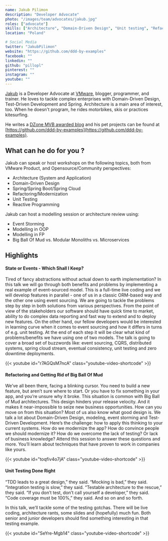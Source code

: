```yaml
---
name: Jakub Pilimon
description: "Developer Advocate"
photo: "/images/team/advocates/jakub.jpg"
roles: ["advocate"]
skills: ["Architecture", "Domain-Driven Design", "Unit testing", "Refactoring", "Spring"]
location: "Poland"

# Social Media 
twitter: "JakubPilimon"
website: "https://github.com/ddd-by-examples"
facebook: ""
linkedin: ""
github: "pillopl"
pinterest: ""
instagram: ""
youtube: ""
---
```


[Jakub](https://twitter.com/JakubPilimon) is a Developer Advocate at [VMware](https://vmware.com), blogger, programmer, and trainer. He loves to tackle complex enterprises with Domain-Driven Design, Test-Driven Development and Spring. Architecture is a main area of interest, too. When he doesn't program, he rides motorbikes, skis or practices kitesurfing.

He writes a [DZone MVB awarded blog](https://pillopl.github.io) and his pet projects can be found at [https://github.com/ddd-by-examples](https://github.com/ddd-by-examples).

<!--more-->


## What can he do for you ?

Jakub can speak or host workshops on the following topics, both from VMware Product, and Opensource/Community perspectives:

* Architecture (System and Application)
* Domain-Driven Design
* Spring/Spring Boot/Spring Cloud
* Refactoring/Modernization
* Unit Testing
* Reactive Programming

Jakub can host a modelling session or architecture review using:

* Event Storming
* Modelling in OOP
* Modelling in FP
* Big Ball Of Mud vs. Modular Monoliths vs. Microservices

## Highlights

#### State or Events - Which Shall I Keep?

Tired of fancy abstractions without actual down to earth implementation? In this talk we will go through both benefits and problems by implementing a real example of event-sourced model. This is a full-time live coding and we will develop features in parallel - one of us in a classic ORM-based way and the other one using event sourcing. We are going to tackle the problems step by step in both solutions from various perspectives. From the point of view of the stakeholders our software should have quick time to market, ability to do complex data reporting and fast way to extend and to deploy new features. On the other hand, our fellow developers would be interested in learning curve when it comes to event sourcing and how it differs in turns of e.g. unit testing. At the end of each step it will be clear what kind of problems/benefits we have using one of two models. The talk is going to cover a broad set of buzzwords like: event sourcing, CQRS, distributed systems, spring cloud stream, eventual consistency, unit testing and zero downtime deployments.

{{< youtube id="r7AGQsM7ncA" class="youtube-video-shortcode" >}}

#### Refactoring and Getting Rid of Big Ball Of Mud

We’ve all been there, facing a blinking cursor. You need to build a new feature, but aren’t sure where to start. Or you have to fix something in your app, and you’re unsure why it broke.
This situation is common with Big Ball of Mud architectures. This design hinders your release velocity. And it makes it near-impossible to seize new business opportunities. How can you move on from this situation?
Most of us also know what good design is. We talk a lot about Domain-Driven Design, modeling, event storming and Test-Driven Development.
Here’s the challenge: how to apply this thinking to your current systems. How do we modernize the app? How do convince people we should modernize it? How do we overcome the lack of testing? Or lack of business knowledge?
Attend this session to answer these questions and more. You’ll learn about techniques that have proven to work in companies like yours.

{{< youtube id="toqfiv4o7jA" class="youtube-video-shortcode" >}}


#### Unit Testing Done Right

“TDD leads to a great design,” they said. “Mocking is bad,” they said. “Integration testing is slow,” they said. “Testable architecture to the rescue,” they said. “If you don’t test, don’t call yourself a developer,” they said. “Code coverage must be 100%,” they said. And so on and so forth.

In this talk, we’ll tackle some of the testing gotchas. There will be live coding, architecture rants, some slides and (hopefully) much fun. Both senior and junior developers should find something interesting in that testing example.

{{< youtube id="SeYre-Mgb14" class="youtube-video-shortcode" >}}
